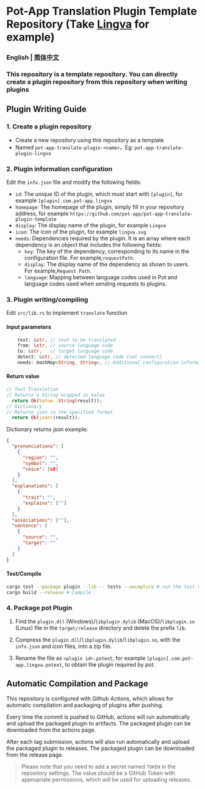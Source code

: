 # Pot-App Translation Plugin Template Repository (Take [Lingva](https://github.com/TheDavidDelta/lingva-translate) for example)

### English | [简体中文](./README.md)

### This repository is a template repository. You can directly create a plugin repository from this repository when writing plugins

## Plugin Writing Guide

### 1. Create a plugin repository

- Create a new repository using this repository as a template
- Named `pot-app-translate-plugin-<name>`，Eg: `pot-app-translate-plugin-lingva`

### 2. Plugin information configuration

Edit the `info.json` file and modify the following fields:

- `id`: The unique ID of the plugin, which must start with `[plugin]`, for example `[plugin].com.pot-app.lingva`
- `homepage`: The homepage of the plugin, simply fill in your repository address, for example `https://github.com/pot-app/pot-app-translate-plugin-template`
- `display`: The display name of the plugin, for example `Lingva`
- `icon`: The icon of the plugin, for example `lingva.svg`
- `needs`: Dependencies required by the plugin. It is an array where each dependency is an object that includes the following fields:
  - `key`: The key of the dependency, corresponding to its name in the configuration file. For example,`requestPath`.
  - `display`: The display name of the dependency as shown to users. For example,`Request Path`.
  - `language`: Mapping between language codes used in Pot and language codes used when sending requests to plugins.

### 3. Plugin writing/compiling

Edit `src/lib.rs` to implement `translate` function

#### Input parameters

```rust
    text: &str, // text to be translated
    from: &str, // source language code
    to: &str,   // target language code
    detect: &str, // detected language code (not convert)
    needs: HashMap<String, String>, // Additional configuration information required by the plugin, defined by info.json
```

#### Return value

```rust
// Text Translation
// Returns a String wrapped in Value
  return Ok(Value::String(result));
// Dictionary
// Returns json in the specified format
  return Ok(json!(result));
```

Dictionary returns json example:

```json
{
  "pronunciations": [
    {
      "region": "",
      "symbol": "",
      "voice": [u8]
    }
  ],
  "explanations": [
    {
      "trait": "",
      "explains": [""]
    }
  ],
  "associations": [""],
  "sentence": [
    {
      "source": "",
      "target": ""
    }
  ]
}
```

#### Test/Compile

```bash
cargo test --package plugin --lib -- tests --nocapture # run the test case
cargo build --release # Compile
```

### 4. Package pot Plugin

1. Find the `plugin.dll` (Windows)/`libplugin.dylib` (MacOS)/`libplugin.so` (Linux) file in the `target/release` directory and delete the prefix `lib`.

2. Compress the `plugin.dll`/`libplugin.dylib`/`libplugin.so`, with the `info.json` and icon files, into a zip file.

3. Rename the file as `<plugin id>.potext`, for example `[plugin].com.pot-app.lingva.potext`, to obtain the plugin required by pot.

## Automatic Compilation and Package

This repository is configured with Github Actions, which allows for automatic compilation and packaging of plugins after pushing.

Every time the commit is pushed to GitHub, actions will run automatically and upload the packaged plugin to artifacts. The packaged plugin can be downloaded from the actions page.

After each tag submission, actions will also run automatically and upload the packaged plugin to releases. The packaged plugin can be downloaded from the release page.

> Please note that you need to add a secret named `TOKEN` in the repository settings. The value should be a GitHub Token with appropriate permissions, which will be used for uploading releases.
